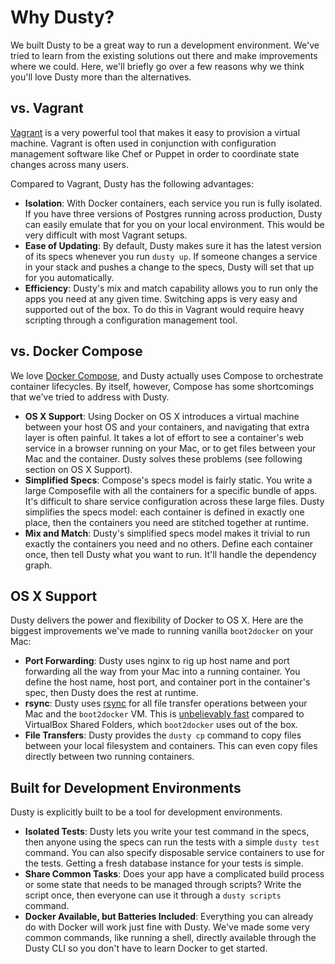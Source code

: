 # Why Dusty?

We built Dusty to be a great way to run a development environment. We've tried to learn from
the existing solutions out there and make improvements where we could. Here, we'll briefly go over
a few reasons why we think you'll love Dusty more than the alternatives.

## vs. Vagrant

[Vagrant](https://www.vagrantup.com) is a very powerful tool that makes it easy to provision a
virtual machine. Vagrant is often used in conjunction with configuration management software
like Chef or Puppet in order to coordinate state changes across many users.

Compared to Vagrant, Dusty has the following advantages:

* **Isolation**: With Docker containers, each service you run is fully isolated. If you have three versions of
Postgres running across production, Dusty can easily emulate that for you on your local environment. This would
be very difficult with most Vagrant setups.
* **Ease of Updating**: By default, Dusty makes sure it has the latest version of its specs whenever you
run `dusty up`. If someone changes a service in your stack and pushes a change to the specs, Dusty will set that up
for you automatically.
* **Efficiency**: Dusty's mix and match capability allows you to run only the apps you need at any given
time. Switching apps is very easy and supported out of the box. To do this in Vagrant would require heavy
scripting through a configuration management tool.

## vs. Docker Compose

We love [Docker Compose](https://docs.docker.com/compose/), and Dusty actually uses Compose to orchestrate
container lifecycles. By itself, however, Compose has some shortcomings that we've tried to address with Dusty.

* **OS X Support**: Using Docker on OS X introduces a virtual machine between your host OS and your containers,
and navigating that extra layer is often painful. It takes a lot of effort to see a container's web service in a
browser running on your Mac, or to get files between your Mac and the container. Dusty solves these problems (see
following section on OS X Support).
* **Simplified Specs**: Compose's specs model is fairly static. You write a large Composefile with all the containers for a
specific bundle of apps. It's difficult to share service configuration across these large files. Dusty simplifies the
specs model: each container is defined in exactly one place, then the containers you need are stitched together at runtime.
* **Mix and Match**: Dusty's simplified specs model makes it trivial to run exactly the containers you need and no
others. Define each container once, then tell Dusty what you want to run. It'll handle the dependency graph.

## OS X Support

Dusty delivers the power and flexibility of Docker to OS X. Here are the biggest improvements we've made
to running vanilla `boot2docker` on your Mac:

* **Port Forwarding**: Dusty uses nginx to rig up host name and port forwarding all the way from your Mac
into a running container. You define the host name, host port, and container port in the container's spec,
then Dusty does the rest at runtime.
* **rsync**: Dusty uses [rsync](https://rsync.samba.org/) for all file transfer operations between your Mac
and the `boot2docker` VM. This is [unbelievably fast](http://mitchellh.com/comparing-filesystem-performance-in-virtual-machines)
compared to VirtualBox Shared Folders, which `boot2docker` uses out of the box.
* **File Transfers**: Dusty provides the `dusty cp` command to copy files between your local filesystem and
containers. This can even copy files directly between two running containers.

## Built for Development Environments

Dusty is explicitly built to be a tool for development environments.

* **Isolated Tests**: Dusty lets you write your test command in the specs, then anyone using the specs can
run the tests with a simple `dusty test` command. You can also specify disposable service containers to
use for the tests. Getting a fresh database instance for your tests is simple.
* **Share Common Tasks**: Does your app have a complicated build process or some state that needs to be
managed through scripts? Write the script once, then everyone can use it through a `dusty scripts` command.
* **Docker Available, but Batteries Included**: Everything you can already do with Docker will work just
fine with Dusty. We've made some very common commands, like running a shell, directly available through
the Dusty CLI so you don't have to learn Docker to get started.
